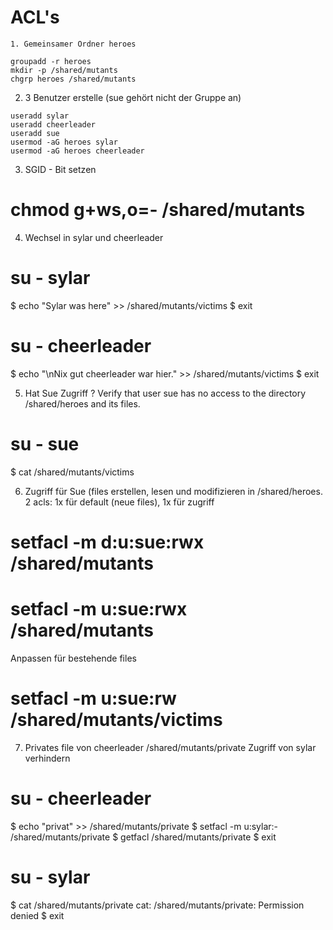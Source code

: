 # ACL's 

```
1. Gemeinsamer Ordner heroes
````

```
groupadd -r heroes
mkdir -p /shared/mutants
chgrp heroes /shared/mutants
```

2. 3 Benutzer erstelle (sue gehört nicht der Gruppe an)
```
useradd sylar
useradd cheerleader
useradd sue
usermod -aG heroes sylar
usermod -aG heroes cheerleader
```

3. SGID - Bit setzen 
# chmod g+ws,o=- /shared/mutants

4. Wechsel in sylar und cheerleader
# su - sylar
$ echo "Sylar was here" >> /shared/mutants/victims
$ exit
# su - cheerleader
$ echo "\nNix gut cheerleader war hier." >> /shared/mutants/victims
$ exit

5. Hat Sue Zugriff ? Verify that user sue has no access to the directory /shared/heroes and its files.
# su - sue
$ cat /shared/mutants/victims

6. Zugriff für Sue (files erstellen, lesen und modifizieren in /shared/heroes.
2 acls: 1x für default (neue files), 1x für zugriff 

# setfacl -m d:u:sue:rwx /shared/mutants
# setfacl -m u:sue:rwx /shared/mutants

Anpassen für bestehende files 
# setfacl -m u:sue:rw /shared/mutants/victims

7. Privates file von cheerleader /shared/mutants/private
   Zugriff von sylar verhindern
   
# su - cheerleader
$ echo "privat" >> /shared/mutants/private
$ setfacl -m u:sylar:- /shared/mutants/private
$ getfacl /shared/mutants/private
$ exit
# su - sylar
$ cat /shared/mutants/private
cat: /shared/mutants/private: Permission denied
$ exit
```
